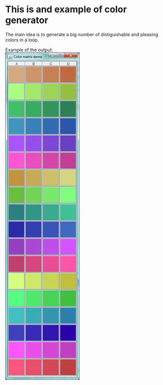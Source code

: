 # This is and example of color generator

The main idea is to generate a big number of distiguishable and pleasing colors in a loop.

Example of the output:  
![cool color palette](https://github.com/sergpank/ColorGenerator/blob/master/5_final%20result.png?raw=true)
